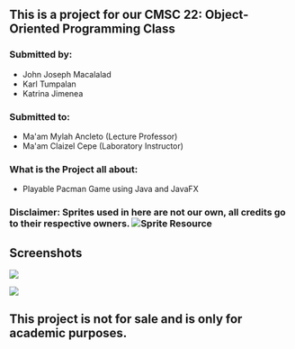 ## This is a project for our CMSC 22: Object-Oriented Programming Class


### Submitted by:
 * John Joseph Macalalad
 * Karl Tumpalan
 * Katrina Jimenea

### Submitted to:
 * Ma'am Mylah Ancleto (Lecture Professor)
 * Ma'am Claizel Cepe (Laboratory Instructor)

### What is the Project all about:
 * Playable Pacman Game using Java and JavaFX


### Disclaimer: Sprites used in here are not our own, all credits go to their respective owners. ![Sprite Resource](https://www.spriters-resource.com/arcade/pacman/)
 

## Screenshots
![](https://github.com/krtjimenea/CMSC-22-PACMAN-FINAL-PROJECT/blob/main/screenshots/SS1.jpg?raw=true)

![](https://github.com/krtjimenea/CMSC-22-PACMAN-FINAL-PROJECT/blob/main/screenshots/SS2.png?raw=true)

## This project is not for sale and is only for academic purposes. 